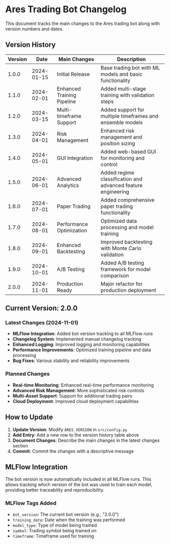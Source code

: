 # Ares Trading Bot Changelog

This document tracks the main changes to the Ares trading bot along with version numbers and dates.

## Version History

| Version | Date | Main Changes | Description |
|---------|------|--------------|-------------|
| 1.0.0 | 2024-01-15 | Initial Release | Base trading bot with ML models and basic functionality |
| 1.1.0 | 2024-02-01 | Enhanced Training Pipeline | Added multi-stage training with validation steps |
| 1.2.0 | 2024-03-15 | Multi-timeframe Support | Added support for multiple timeframes and ensemble models |
| 1.3.0 | 2024-04-01 | Risk Management | Enhanced risk management and position sizing |
| 1.4.0 | 2024-05-01 | GUI Integration | Added web-based GUI for monitoring and control |
| 1.5.0 | 2024-06-01 | Advanced Analytics | Added regime classification and advanced feature engineering |
| 1.6.0 | 2024-07-01 | Paper Trading | Added comprehensive paper trading functionality |
| 1.7.0 | 2024-08-01 | Performance Optimization | Optimized data processing and model training |
| 1.8.0 | 2024-09-01 | Enhanced Backtesting | Improved backtesting with Monte Carlo validation |
| 1.9.0 | 2024-10-01 | A/B Testing | Added A/B testing framework for model comparison |
| 2.0.0 | 2024-11-01 | Production Ready | Major refactor for production deployment |

## Current Version: 2.0.0

### Latest Changes (2024-11-01)
- **MLFlow Integration**: Added bot version tracking to all MLFlow runs
- **Changelog System**: Implemented manual changelog tracking
- **Enhanced Logging**: Improved logging and monitoring capabilities
- **Performance Improvements**: Optimized training pipeline and data processing
- **Bug Fixes**: Various stability and reliability improvements

### Planned Changes
- **Real-time Monitoring**: Enhanced real-time performance monitoring
- **Advanced Risk Management**: More sophisticated risk controls
- **Multi-Asset Support**: Support for additional trading pairs
- **Cloud Deployment**: Improved cloud deployment capabilities

## How to Update

1. **Update Version**: Modify `ARES_VERSION` in `src/config.py`
2. **Add Entry**: Add a new row to the version history table above
3. **Document Changes**: Describe the main changes in the latest changes section
4. **Commit**: Commit the changes with a descriptive message

## MLFlow Integration

The bot version is now automatically included in all MLFlow runs. This allows tracking which version of the bot was used to train each model, providing better traceability and reproducibility.

### MLFlow Tags Added
- `bot_version`: The current bot version (e.g., "2.0.0")
- `training_date`: Date when the training was performed
- `model_type`: Type of model being trained
- `symbol`: Trading symbol being trained on
- `timeframe`: Timeframe used for training 